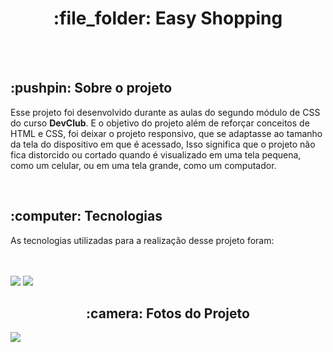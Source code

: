 <h1 align="center"> :file_folder: Easy Shopping</h1><br><br>

<h2> :pushpin: Sobre o projeto</h2>

<p>
  Esse projeto foi desenvolvido durante as aulas do segundo módulo de CSS do curso <strong>DevClub</strong>. E o objetivo do 
  projeto além de reforçar conceitos de HTML e CSS, foi deixar o projeto responsivo, que se adaptasse ao tamanho da tela do     
  dispositivo 
  em que é acessado, Isso significa que o projeto não fica distorcido ou cortado quando é visualizado em uma tela pequena, 
  como um celular, ou em uma tela grande, como um computador.
</p>

<br>
<h2> :computer: Tecnologias</h2>
<p>As tecnologias utilizadas para a realização desse projeto foram:</p><br><br>
<img src="https://img.shields.io/badge/HTML5-E34F26?style=for-the-badge&logo=html5&logoColor=white" />
<img src="https://img.shields.io/badge/CSS3-1572B6?style=for-the-badge&logo=css3&logoColor=white" />

<br>
<h2 align="center"> :camera: Fotos do Projeto</h2>
<img src="https://github.com/DhabiaRamos/primeiro-projeto-responsivo/blob/main/img/EasyShopping.png?raw=true" />

